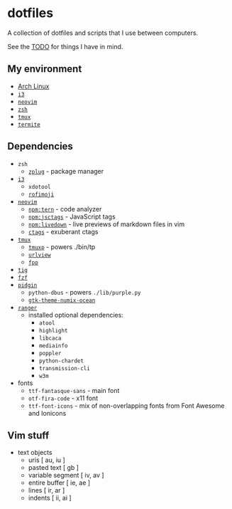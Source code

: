 # dotfiles

A collection of dotfiles and scripts that I use between computers.

See the [TODO](TODO.md) for things I have in mind.

## My environment

- [Arch Linux](https://www.archlinux.org/)
- [`i3`](https://i3wm.org/)
- [`neovim`](https://neovim.io/)
- [`zsh`](https://wiki.archlinux.org/index.php/zsh)
- [`tmux`](https://tmux.github.io/)
- [`termite`](https://wiki.archlinux.org/index.php/Termite)

## Dependencies

- `zsh`
	- [`zplug`](https://zplug.sh/) - package manager
- [`i3`](https://i3wm.org/)
	- `xdotool`
	- [`rofimoji`](https://github.com/fdw/rofimoji)
- [`neovim`](https://neovim.io/)
	- [`npm:tern`](https://github.com/ternjs/tern) - code analyzer
	- [`npm:jsctags`](https://github.com/ramitos/jsctags) - JavaScript tags
	- [`npm:livedown`](https://github.com/shime/vim-livedown) - live previews of markdown files in vim
	- [`ctags`](https://www.archlinux.org/packages/extra/i686/ctags/) - exuberant ctags
- [`tmux`](https://github.com/tmux/tmux)
	- [`tmuxp`](https://github.com/tony/tmuxp) - powers ./bin/tp
	- [`urlview`](https://github.com/sigpipe/urlview)
	- [`fpp`](https://github.com/facebook/PathPicker)
- [`tig`](https://github.com/jonas/tig)
- [`fzf`](https://github.com/junegunn/fzf)
- [`pidgin`](https://pidgin.im/)
	- `python-dbus` - powers `./lib/purple.py`
	- [`gtk-theme-numix-ocean`](https://github.com/aaronjamesyoung/Numix-Ocean)
- [`ranger`](https://github.com/hut/ranger)
	- installed optional dependencies:
		- `atool`
		- `highlight`
		- `libcaca`
		- `mediainfo`
		- `poppler`
		- `python-chardet`
		- `transmission-cli`
		- `w3m`
- fonts
	- `ttf-fantasque-sans` - main font
	- `otf-fira-code` - x11 font
	- `ttf-font-icons` - mix of non-overlapping fonts from Font Awesome and Ionicons

## Vim stuff

- text objects
	- uris [ au, iu ]
	- pasted text [ gb ]
	- variable segment [ iv, av ]
	- entire buffer [ ie, ae ]
	- lines [ ir, ar ]
	- indents [ ii, ai ]

